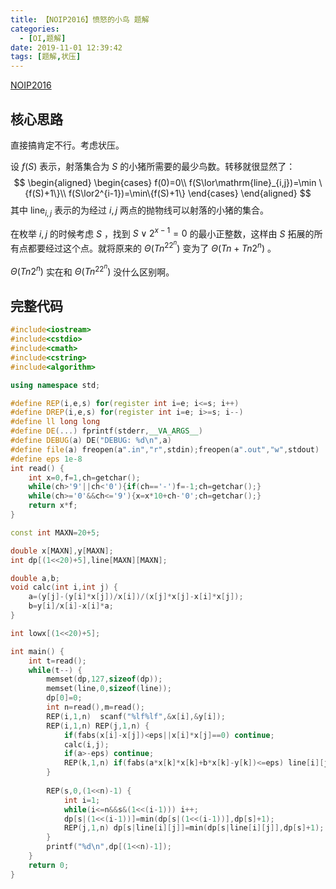 ```yaml
---
title: 【NOIP2016】愤怒的小鸟 题解
categories:
  - [OI,题解]
date: 2019-11-01 12:39:42
tags: [题解,状压]
---
```


[NOIP2016](https://www.luogu.org/problem/P2831)

<!--more-->

## 核心思路

直接搞肯定不行。考虑状压。 

设 $f(S)$ 表示，射落集合为 $S$ 的小猪所需要的最少鸟数。转移就很显然了：
$$
\begin{aligned}
\begin{cases}
f(0)=0\\
f(S\lor\mathrm{line}_{i,j})=\min \{f(S)+1\}\\
f(S\lor2^{i-1})=\min\{f(S)+1\}
\end{cases}
\end{aligned}
$$
其中 $\mathrm{line}_{i,j}$ 表示的为经过 $i,j$ 两点的抛物线可以射落的小猪的集合。

在枚举 $i,j$ 的时候考虑 $S$ ，找到 $S\lor2^{x-1}=0$ 的最小正整数，这样由 $S$ 拓展的所有点都要经过这个点。就将原来的 $\Theta(Tn^22^n)$ 变为了 $\Theta(Tn+Tn2^n)$ 。

$\Theta(Tn2^n)$ 实在和 $\Theta(Tn^22^n)$ 没什么区别啊。

## 完整代码

```cpp
#include<iostream>
#include<cstdio>
#include<cmath>
#include<cstring>
#include<algorithm>

using namespace std;

#define REP(i,e,s) for(register int i=e; i<=s; i++)
#define DREP(i,e,s) for(register int i=e; i>=s; i--)
#define ll long long
#define DE(...) fprintf(stderr,__VA_ARGS__)
#define DEBUG(a) DE("DEBUG: %d\n",a)
#define file(a) freopen(a".in","r",stdin);freopen(a".out","w",stdout)
#define eps 1e-8
int read() {
	int x=0,f=1,ch=getchar();
	while(ch>'9'||ch<'0'){if(ch=='-')f=-1;ch=getchar();}
	while(ch>='0'&&ch<='9'){x=x*10+ch-'0';ch=getchar();}
	return x*f;
}

const int MAXN=20+5;

double x[MAXN],y[MAXN];
int dp[(1<<20)+5],line[MAXN][MAXN];

double a,b;
void calc(int i,int j) {
	a=(y[j]-(y[i]*x[j])/x[i])/(x[j]*x[j]-x[i]*x[j]);
	b=y[i]/x[i]-x[i]*a;
}

int lowx[(1<<20)+5];

int main() {
	int t=read();
	while(t--) {
		memset(dp,127,sizeof(dp));
		memset(line,0,sizeof(line));
		dp[0]=0;
		int n=read(),m=read();
		REP(i,1,n)	scanf("%lf%lf",&x[i],&y[i]);
		REP(i,1,n) REP(j,1,n) {
			if(fabs(x[i]-x[j])<eps||x[i]*x[j]==0) continue;
			calc(i,j);
			if(a>-eps) continue;
			REP(k,1,n) if(fabs(a*x[k]*x[k]+b*x[k]-y[k])<=eps) line[i][j]|=(1<<(k-1));
		}
		
		REP(s,0,(1<<n)-1) {
			int i=1;
			while(i<=n&&s&(1<<(i-1))) i++;
			dp[s|(1<<(i-1))]=min(dp[s|(1<<(i-1))],dp[s]+1);
			REP(j,1,n) dp[s|line[i][j]]=min(dp[s|line[i][j]],dp[s]+1);
		}
		printf("%d\n",dp[(1<<n)-1]);
	}
	return 0;
}
```

